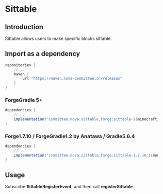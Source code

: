 # Sittable

## Introduction

Sittable allows users to make specific blocks sittable.

## Import as a dependency

```groovy
repositories {
    //...
    maven {
        url "https://maven.nova-committee.cn/releases"
    }
}
```

### ForgeGradle 5+

```groovy
dependencies {
    //...
    implementation("committee.nova.sittable.forge:sittable-${minecraft_version}:${mod_version}")
}
```

### Forge1.7.10 / ForgeGradle1.2 by Anatawa / Gradle5.6.4

```groovy
dependencies {
    //...
    implementation("committee.nova.sittable.forge:sittable-1.7.10:${mod_version}:dev")
}
```

## Usage

Subscribe **SittableRegisterEvent**, and then call **registerSittable**.